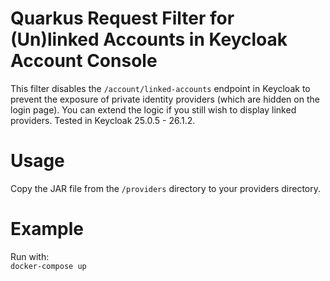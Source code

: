 # Quarkus Request Filter for (Un)linked Accounts in Keycloak Account Console

This filter disables the `/account/linked-accounts` endpoint in Keycloak to prevent the exposure of private identity providers (which are hidden on the login page). You can extend the logic if you still wish to display linked providers. Tested in Keycloak 25.0.5 - 26.1.2.

# Usage

Copy the JAR file from the `/providers` directory to your providers directory.

# Example

Run with:  
`docker-compose up`
